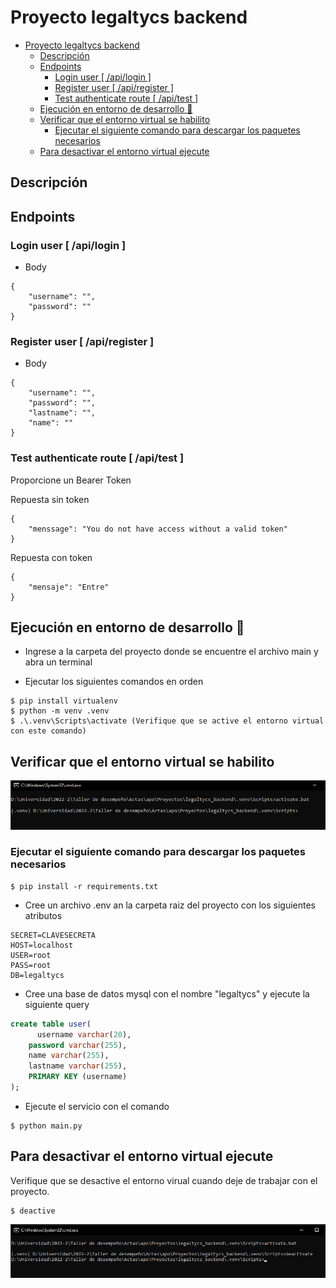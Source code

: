 # Proyecto legaltycs backend

<!--toc:start-->
- [Proyecto legaltycs backend](#proyecto-legaltycs-backend)
  - [Descripción](#descripción)
  - [Endpoints](#endpoints)
    - [Login user [ /api/login ]](#login-user-apilogin)
    - [Register user [ /api/register ]](#register-user-apiregister)
    - [Test authenticate route [ /api/test ]](#test-authenticate-route-apitest)
  - [Ejecución en entorno de desarrollo :rocket:](#ejecución-en-entorno-de-desarrollo-rocket)
  - [Verificar que el entorno virtual se habilito](#verificar-que-el-entorno-virtual-se-habilito)
    - [Ejecutar el siguiente comando para descargar los paquetes necesarios](#ejecutar-el-siguiente-comando-para-descargar-los-paquetes-necesarios)
  - [Para desactivar el entorno virtual ejecute](#para-desactivar-el-entorno-virtual-ejecute)
<!--toc:end-->

## Descripción

## Endpoints

### Login user [ /api/login ]
- Body
```
{
    "username": "",
    "password": ""
}
```
### Register user [ /api/register ]
- Body
```
{
    "username": "",
    "password": "",
    "lastname": "",
    "name": ""
}
```
### Test authenticate route [ /api/test ]
Proporcione un Bearer Token

Repuesta sin token
```
{
    "menssage": "You do not have access without a valid token"
}
```
Repuesta con token
```
{
    "mensaje": "Entre"
}
```


## Ejecución en entorno de desarrollo :rocket:

- Ingrese a la carpeta del proyecto donde se encuentre el archivo main y abra un terminal

- Ejecutar los siguientes comandos en orden

```
$ pip install virtualenv
$ python -m venv .venv
$ .\.venv\Scripts\activate (Verifique que se active el entorno virtual con este comando)
```
## Verificar que el entorno virtual se habilito

![activate](./img/activar_entorno_virtual.png)

### Ejecutar el siguiente comando para descargar los paquetes necesarios

```
$ pip install -r requirements.txt 

```
- Cree un archivo .env an la carpeta raiz del proyecto con los siguientes atributos

```
SECRET=CLAVESECRETA
HOST=localhost
USER=root
PASS=root
DB=legaltycs
```
- Cree una base de datos mysql con el nombre "legaltycs" y ejecute la siguiente query

``` sql
create table user(
	  username varchar(20),
    password varchar(255),
    name varchar(255),
    lastname varchar(255),
    PRIMARY KEY (username)
);
```
- Ejecute el servicio con el comando
```
$ python main.py
```

## Para desactivar el entorno virtual ejecute

Verifique que se desactive el entorno virual cuando deje de trabajar con el proyecto.

```
$ deactive 
```

![deactivate](./img/desactivar_entorno_virtual.png)
